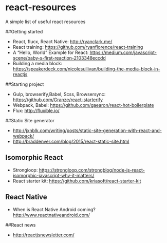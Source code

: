 # react-resources
A simple list of useful react resources

##Getting started
* React, flucx, React Native: http://ryanclark.me/
* React training: https://github.com/ryanflorence/react-training
* A “Hello, World” Example for React: https://medium.com/javascript-scene/baby-s-first-reaction-2103348eccdd
* Building a media block: https://speakerdeck.com/nicolesullivan/building-the-media-block-in-reactjs

##Starting project
* Gulp, browserify,Babel, Scss, Browsersync: https://github.com/Granze/react-starterify
* Webpack, Babel: https://github.com/gaearon/react-hot-boilerplate
* Flux: http://fluxible.io/

##Static Site generator
* http://jxnblk.com/writing/posts/static-site-generation-with-react-and-webpack/
* http://braddenver.com/blog/2015/react-static-site.html

## Isomorphic React
* Strongloop: https://strongloop.com/strongblog/node-js-react-isomorphic-javascript-why-it-matters/
* React starter kit: https://github.com/kriasoft/react-starter-kit

## React Native
* When is React Native Android coming? http://www.reactnativeandroid.com/

##React news
* http://reactjsnewsletter.com/
